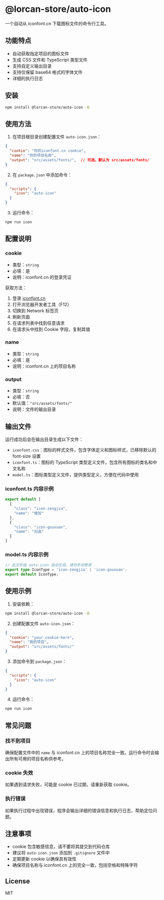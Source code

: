 # @lorcan-store/auto-icon

一个自动从 iconfont.cn 下载图标文件的命令行工具。

## 功能特点

- 自动获取指定项目的图标文件
- 生成 CSS 文件和 TypeScript 类型文件
- 支持自定义输出目录
- 支持仅保留 base64 格式的字体文件
- 详细的执行日志

## 安装

```bash
npm install @lorcan-store/auto-icon -D
```

## 使用方法

1. 在项目根目录创建配置文件 `auto-icon.json`：

```json
{
  "cookie": "你的iconfont.cn cookie",
  "name": "你的项目名称",
  "output": "src/assets/fonts/",  // 可选，默认为 src/assets/fonts/
}
```

2. 在 `package.json` 中添加命令：

```json
{
  "scripts": {
    "icon": "auto-icon"
  }
}
```

3. 运行命令：

```bash
npm run icon
```

## 配置说明

### cookie

- 类型：`string`
- 必填：是
- 说明：iconfont.cn 的登录凭证

获取方法：
1. 登录 [iconfont.cn](https://www.iconfont.cn/)
2. 打开浏览器开发者工具（F12）
3. 切换到 Network 标签页
4. 刷新页面
5. 在请求列表中找到任意请求
6. 在请求头中找到 Cookie 字段，复制其值

### name

- 类型：`string`
- 必填：是
- 说明：iconfont.cn 上的项目名称

### output

- 类型：`string`
- 必填：否
- 默认值：`"src/assets/fonts/"`
- 说明：文件的输出目录


## 输出文件

运行成功后会在输出目录生成以下文件：

- `iconfont.css`：图标的样式文件，包含字体定义和图标样式，已移除默认的 font-size 设置
- `iconfont.ts`：图标的 TypeScript 类型定义文件，包含所有图标的类名和中文名称
- `model.ts`：图标类型定义文件，提供类型定义，方便在代码中使用


### iconfont.ts 内容示例

```typescript
export default [
  {
    "class": "icon-zengjia",
    "name": "增加"
  },
  {
    "class": "icon-gouxuan",
    "name": "勾选"
  }
]
```

### model.ts 内容示例

```typescript
// 此文件由 auto-icon 自动生成，请勿手动修改
export type IconType = 'icon-zengjia' | 'icon-gouxuan';
export default IconType;
```

## 使用示例

1. 安装依赖：

```bash
npm install @lorcan-store/auto-icon -D
```

2. 创建配置文件 `auto-icon.json`：

```json
{
  "cookie": "your-cookie-here",
  "name": "我的项目",
  "output": "src/assets/fonts/"
}
```

3. 添加命令到 `package.json`：

```json
{
  "scripts": {
    "icon": "auto-icon"
  }
}
```

4. 运行命令：

```bash
npm run icon
```

## 常见问题

### 找不到项目

确保配置文件中的 `name` 与 iconfont.cn 上的项目名称完全一致。运行命令时会输出所有可用的项目名称供参考。

### cookie 失效

如果遇到请求失败，可能是 cookie 已过期，请重新获取 cookie。

### 执行错误

如果执行过程中出现错误，程序会输出详细的错误信息和执行日志，帮助定位问题。

## 注意事项

- cookie 包含敏感信息，请不要将其提交到代码仓库
- 建议将 `auto-icon.json` 添加到 `.gitignore` 文件中
- 定期更新 cookie 以确保其有效性
- 确保项目名称与 iconfont.cn 上的完全一致，包括空格和特殊字符

## License

MIT
